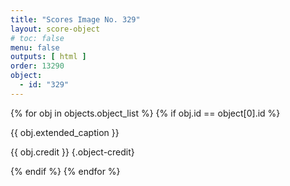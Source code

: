 ```yaml
---
title: "Scores Image No. 329"
layout: score-object
# toc: false
menu: false
outputs: [ html ]
order: 13290
object:
  - id: "329"
---
```


{% for obj in objects.object_list %}
{% if obj.id == object[0].id %}

{{ obj.extended_caption }}

{{ obj.credit }} {.object-credit}

{% endif %}
{% endfor %}

